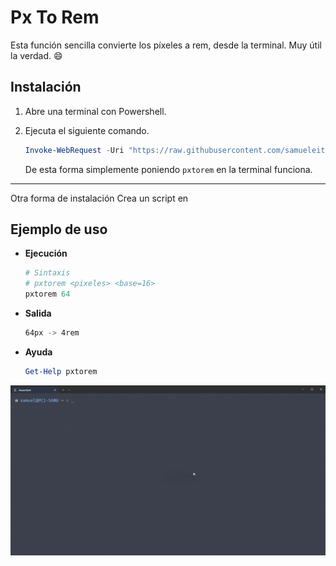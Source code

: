 # Px To Rem

Esta función sencilla convierte los píxeles a rem, desde la terminal. Muy útil la verdad. 😄

## Instalación

1. Abre una terminal con Powershell.
2. Ejecuta el siguiente comando.

   ```powershell
   Invoke-WebRequest -Uri "https://raw.githubusercontent.com/samueleitorme/pxtorem/main/pxtorem.ps1" -OutFile "$env:USERPROFILE\Documents\Powershell\Scripts\pxtorem.ps1"
   ```

   De esta forma simplemente poniendo `pxtorem` en la terminal funciona.

---
Otra forma de instalación
Crea un script en 

## Ejemplo de uso

  - **Ejecución**

    ```powershell
    # Sintaxis
    # pxtorem <pixeles> <base=16>
    pxtorem 64
    ```

  - **Salida**

    ```powershell
    64px -> 4rem
    ```
  - **Ayuda**

    ```powershell
    Get-Help pxtorem
    ```

![Demostración de uso](./pxtorem-demo.gif)

